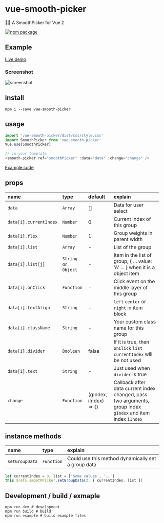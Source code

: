 # vue-smooth-picker
🏄🏼 A SmoothPicker for Vue 2

[![npm package](https://img.shields.io/npm/v/vue-smooth-picker.svg)](https://www.npmjs.com/package/vue-smooth-picker)

## Example

[Live demo](https://hiyali.github.io/vue-smooth-picker)

### Screenshot

![screenshot](https://raw.githubusercontent.com/hiyali/vue-smooth-picker/master/assets/smooth-picker-screenshot.png "screenshot")

## install

```shell
npm i --save vue-smooth-picker
```

## usage

```javascript
import 'vue-smooth-picker/dist/css/style.css'
import SmoothPicker from 'vue-smooth-picker'
Vue.use(SmoothPicker)
...
// in your template
<smooth-picker ref="smoothPicker" :data="data" :change="change" />
```

[Example code](https://github.com/hiyali/vue-smooth-picker/blob/master/example/example.vue)

## props

| name                       | type       |  default      | explain                          |
| :------------------------- | :--------- | :------------ | :------------------------------- |
| `data`                     | `Array`    | []            | Data for user select             |
| `data[i].currentIndex`     | `Number`   | 0             | Current index of this group      |
| `data[i].flex`             | `Number`   | 1             | Group weights in parent width    |
| `data[i].list`             | `Array`    | -             | List of the group                |
| `data[i].list[j]`          | `String` or `Object` | -   | Item in the list of group, { ... value: 'A' ... } when it is a object item |
| `data[i].onClick`          | `Function` | -             | Click event on the middle layer of this group |
| `data[i].textAlign`        | `String`   | -             | `left` `center` or `right` in item block |
| `data[i].className`        | `String`   | -             | Your custom class name for this group |
| `data[i].divider`          | `Boolean`  | false         | If it is true, then `onClick` `list` `currentIndex` will be not used |
| `data[i].text`             | `String`   | -             | Just used when `divider` is true |
| `change`                   | `Function` | (gIndex, iIndex) => {} | Callback after data current index changed, pass two arguments, group index `gIndex` and item index `iIndex` |

## instance methods

| name                       | type       | explain                          |
| :------------------------- | :--------- | :------------------------------- |
| `setGroupData`             | `Function` | Could use this method dynamically set a group data |

```javascript
let currentIndex = 0, list = ['Some values', '..']
this.$refs.smoothPicker.setGroupData(2, { currentIndex, list })
```

## Development / build / exmaple

```shell
npm run dev # development
npm run build # build
npm run example # build example files
```
